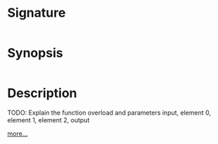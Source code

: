# Signature
```vikid-signature
```

# Synopsis
```vikid-synopsis
```

# Description
TODO: Explain the function overload and parameters input, element 0, element 1, element 2, output

[more...](https://en.wikipedia.org/wiki/Tuple)